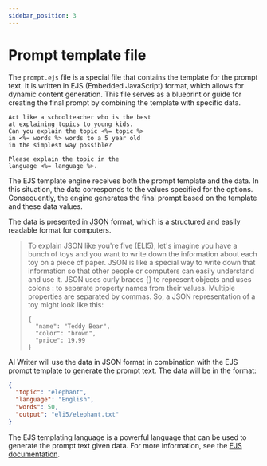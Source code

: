 ```yaml
---
sidebar_position: 3
---
```


# Prompt template file

The `prompt.ejs` file is a special file that contains the template for the prompt text. It is written in EJS (Embedded JavaScript) format, which allows for dynamic content generation. This file serves as a blueprint or guide for creating the final prompt by combining the template with specific data.

```ejs
Act like a schoolteacher who is the best
at explaining topics to young kids. 
Can you explain the topic <%= topic %> 
in <%= words %> words to a 5 year old 
in the simplest way possible?

Please explain the topic in the 
language <%= language %>.
```

The EJS template engine receives both the prompt template and the data. In this situation, the data corresponds to the values specified for the options. Consequently, the engine generates the final prompt based on the template and these data values.

The data is presented in [JSON](https://www.json.org/) format, which is a structured and easily readable format for computers.

> To explain JSON like you're five (ELI5), let's imagine you have a bunch of toys and you want to write down the information about each toy on a piece of paper. JSON is like a special way to write down that information so that other people or computers can easily understand and use it.
> JSON uses curly braces {} to represent objects and uses colons : to separate property names from their values. Multiple properties are separated by commas. So, a JSON representation of a toy might look like this:
> ```
> {
>   "name": "Teddy Bear",
>   "color": "brown",
>   "price": 19.99
> }
>```

AI Writer will use the data in JSON format in combination with the EJS prompt template to generate the prompt text. The data will be in the format:

```json
{
  "topic": "elephant",
  "language": "English",
  "words": 50,
  "output": "eli5/elephant.txt"
}
```

The EJS templating language is a powerful language that can be used to generate the prompt text given data. For more information, see the [EJS documentation](https://ejs.co/).